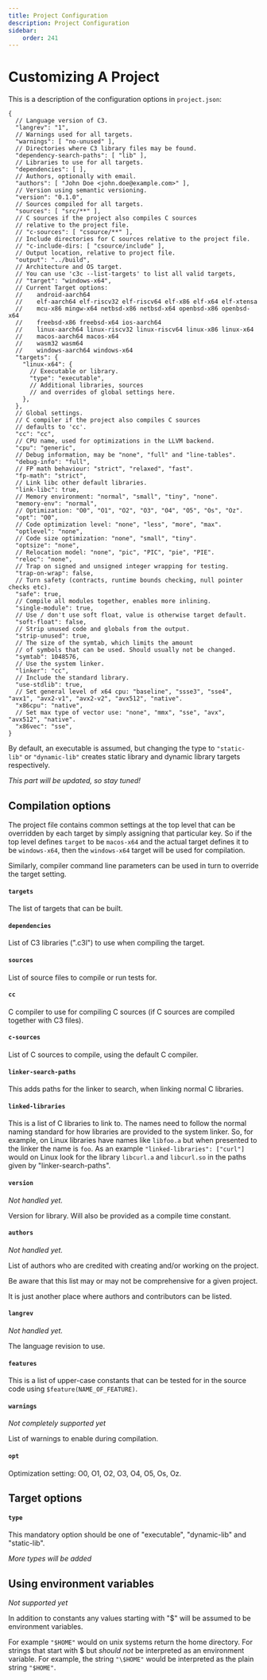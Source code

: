 ```yaml
---
title: Project Configuration
description: Project Configuration
sidebar:
    order: 241
---
```

# Customizing A Project

This is a description of the configuration options in `project.json`:


```json5
{
  // Language version of C3.
  "langrev": "1",
  // Warnings used for all targets.
  "warnings": [ "no-unused" ],
  // Directories where C3 library files may be found.
  "dependency-search-paths": [ "lib" ],
  // Libraries to use for all targets.
  "dependencies": [ ],
  // Authors, optionally with email.
  "authors": [ "John Doe <john.doe@example.com>" ],
  // Version using semantic versioning.
  "version": "0.1.0",
  // Sources compiled for all targets.
  "sources": [ "src/**" ],
  // C sources if the project also compiles C sources
  // relative to the project file.
  // "c-sources": [ "csource/**" ],
  // Include directories for C sources relative to the project file.
  // "c-include-dirs: [ "csource/include" ],
  // Output location, relative to project file.
  "output": "../build",
  // Architecture and OS target.
  // You can use 'c3c --list-targets' to list all valid targets,
  // "target": "windows-x64",
  // Current Target options:
  //    android-aarch64 
  //    elf-aarch64 elf-riscv32 elf-riscv64 elf-x86 elf-x64 elf-xtensa
  //    mcu-x86 mingw-x64 netbsd-x86 netbsd-x64 openbsd-x86 openbsd-x64
  //    freebsd-x86 freebsd-x64 ios-aarch64 
  //    linux-aarch64 linux-riscv32 linux-riscv64 linux-x86 linux-x64 
  //    macos-aarch64 macos-x64 
  //    wasm32 wasm64 
  //    windows-aarch64 windows-x64 
  "targets": {
    "linux-x64": {
      // Executable or library.
      "type": "executable",
      // Additional libraries, sources
      // and overrides of global settings here.
    },
  },
  // Global settings.
  // C compiler if the project also compiles C sources
  // defaults to 'cc'.
  "cc": "cc",
  // CPU name, used for optimizations in the LLVM backend.
  "cpu": "generic",
  // Debug information, may be "none", "full" and "line-tables".
  "debug-info": "full",
  // FP math behaviour: "strict", "relaxed", "fast".
  "fp-math": "strict",
  // Link libc other default libraries.
  "link-libc": true,
  // Memory environment: "normal", "small", "tiny", "none".
  "memory-env": "normal",
  // Optimization: "O0", "O1", "O2", "O3", "O4", "O5", "Os", "Oz".
  "opt": "O0",
  // Code optimization level: "none", "less", "more", "max".
  "optlevel": "none",
  // Code size optimization: "none", "small", "tiny".
  "optsize": "none",
  // Relocation model: "none", "pic", "PIC", "pie", "PIE".
  "reloc": "none",
  // Trap on signed and unsigned integer wrapping for testing.
  "trap-on-wrap": false,
  // Turn safety (contracts, runtime bounds checking, null pointer checks etc).
  "safe": true,
  // Compile all modules together, enables more inlining.
  "single-module": true,
  // Use / don't use soft float, value is otherwise target default.
  "soft-float": false,
  // Strip unused code and globals from the output.
  "strip-unused": true,
  // The size of the symtab, which limits the amount
  // of symbols that can be used. Should usually not be changed.
  "symtab": 1048576,
  // Use the system linker.
  "linker": "cc",
  // Include the standard library.
  "use-stdlib": true,
  // Set general level of x64 cpu: "baseline", "ssse3", "sse4", "avx1", "avx2-v1", "avx2-v2", "avx512", "native".
  "x86cpu": "native",
  // Set max type of vector use: "none", "mmx", "sse", "avx", "avx512", "native".
  "x86vec": "sse",
}
```
        

By default, an executable is assumed, but changing the type to `"static-lib"` or `"dynamic-lib"` 
creates static library and dynamic library targets respectively.

*This part will be updated, so stay tuned!* 

## Compilation options

The project file contains common settings at the top level that can be overridden by each
target by simply assigning that particular key. So if the top level defines `target` to be `macos-x64` and the actual target defines it to be `windows-x64`, then the `windows-x64` target will be used for compilation.

Similarly, compiler command line parameters can be used in turn to override the target setting.

#### `targets`

The list of targets that can be built.

#### `dependencies`

List of C3 libraries (".c3l") to use when compiling the target.

#### `sources`

List of source files to compile or run tests for.

#### `cc`

C compiler to use for compiling C sources (if C sources are compiled together with C3 files).

#### `c-sources`

List of C sources to compile, using the default C compiler.

#### `linker-search-paths`

This adds paths for the linker to search, when linking normal C libraries.

#### `linked-libraries`

This is a list of C libraries to link to. The names need to follow the normal
naming standard for how libraries are provided to the system linker. 
So, for example, on Linux libraries have names like `libfoo.a` but when
presented to the linker the name is `foo`. As an example `"linked-libraries": ["curl"]`
would on Linux look for the library `libcurl.a` and `libcurl.so` in the 
paths given by "linker-search-paths".

#### `version`

*Not handled yet.*

Version for library. Will also be provided as a compile time constant.

#### `authors`

*Not handled yet.*

List of authors who are credited with creating and/or working on the project.

Be aware that this list may or may not be comprehensive for a given project.

It is just another place where authors and contributors can be listed.

#### `langrev`

*Not handled yet.*

The language revision to use. 

#### `features`

This is a list of upper-case constants that can be tested for
in the source code using `$feature(NAME_OF_FEATURE)`.

#### `warnings`

*Not completely supported yet*

List of warnings to enable during compilation.

#### `opt`

Optimization setting: O0, O1, O2, O3, O4, O5, Os, Oz.

## Target options

#### `type`

This mandatory option should be one of "executable", "dynamic-lib" and "static-lib".

*More types will be added*

## Using environment variables

*Not supported yet*

In addition to constants any values starting with "$" will be assumed to be environment variables.

For example `"$HOME"` would on unix systems return the home directory. For strings that start with $ but *should not* be interpreted as an environment variable. For example, the string `"\$HOME"` would be interpreted as the plain string `"$HOME"`.
